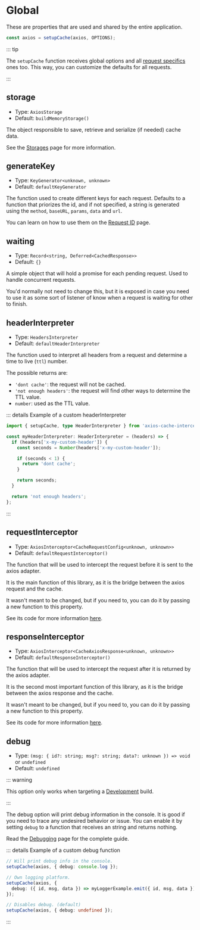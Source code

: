 # Global

These are properties that are used and shared by the entire application.

```ts
const axios = setupCache(axios, OPTIONS);
```

::: tip

The `setupCache` function receives global options and all
[request specifics](./config/request-specifics.md) ones too. This way, you can customize
the defaults for all requests.

:::

## storage

<Badge text="optional" type="warning"/>

- Type: `AxiosStorage`
- Default: `buildMemoryStorage()`

The object responsible to save, retrieve and serialize (if needed) cache data.

See the [Storages](./guide/storages.md) page for more information.

## generateKey

 <Badge text="optional" type="warning"/>

- Type: `KeyGenerator<unknown, unknown>`
- Default: `defaultKeyGenerator`

The function used to create different keys for each request. Defaults to a function that
priorizes the id, and if not specified, a string is generated using the `method`,
`baseURL`, `params`, `data` and `url`.

You can learn on how to use them on the
[Request ID](./guide/request-id.md#custom-generator) page.

## waiting

<Badge text="optional" type="warning"/>

- Type: `Record<string, Deferred<CachedResponse>>`
- Default: `{}`

A simple object that will hold a promise for each pending request. Used to handle
concurrent requests.

You'd normally not need to change this, but it is exposed in case you need to use it as
some sort of listener of know when a request is waiting for other to finish.

## headerInterpreter

 <Badge text="optional" type="warning"/>

- Type: `HeadersInterpreter`
- Default: `defaultHeaderInterpreter`

The function used to interpret all headers from a request and determine a time to live
(`ttl`) number.

The possible returns are:

- `'dont cache'`: the request will not be cached.
- `'not enough headers'`: the request will find other ways to determine the TTL value.
- `number`: used as the TTL value.

::: details Example of a custom headerInterpreter

```ts
import { setupCache, type HeaderInterpreter } from 'axios-cache-interceptor';

const myHeaderInterpreter: HeaderInterpreter = (headers) => {
  if (headers['x-my-custom-header']) {
    const seconds = Number(headers['x-my-custom-header']);

    if (seconds < 1) {
      return 'dont cache';
    }

    return seconds;
  }

  return 'not enough headers';
};
```

:::

## requestInterceptor

<Badge text="optional" type="warning"/>

- Type: `AxiosInterceptor<CacheRequestConfig<unknown, unknown>>`
- Default: `defaultRequestInterceptor()`

The function that will be used to intercept the request before it is sent to the axios
adapter.

It is the main function of this library, as it is the bridge between the axios request and
the cache.

It wasn't meant to be changed, but if you need to, you can do it by passing a new function
to this property.

See its code for more information
[here](https://github.com/arthurfiorette/axios-cache-interceptor/tree/main/src/interceptors).

## responseInterceptor

<Badge text="optional" type="warning"/>

- Type: `AxiosInterceptor<CacheAxiosResponse<unknown, unknown>>`
- Default: `defaultResponseInterceptor()`

The function that will be used to intercept the request after it is returned by the axios
adapter.

It is the second most important function of this library, as it is the bridge between the
axios response and the cache.

It wasn't meant to be changed, but if you need to, you can do it by passing a new function
to this property.

See its code for more information
[here](https://github.com/arthurfiorette/axios-cache-interceptor/tree/main/src/interceptors).

## debug

<Badge text="dev only" type="danger"/> <Badge text="optional" type="warning"/>

- Type: `(msg: { id?: string; msg?: string; data?: unknown }) => void` or `undefined`
- Default: `undefined`

::: warning

This option only works when targeting a [Development](./guide/debugging.md) build.

:::

The debug option will print debug information in the console. It is good if you need to
trace any undesired behavior or issue. You can enable it by setting `debug` to a function
that receives an string and returns nothing.

Read the [Debugging](./guide/debugging.md) page for the complete guide.

::: details Example of a custom debug function

```ts
// Will print debug info in the console.
setupCache(axios, { debug: console.log });

// Own logging platform.
setupCache(axios, {
  debug: ({ id, msg, data }) => myLoggerExample.emit({ id, msg, data })
});

// Disables debug. (default)
setupCache(axios, { debug: undefined });
```

:::
